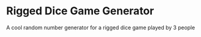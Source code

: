 # Rigged Dice Game Generator
A cool random number generator for a rigged dice game played by 3 people
